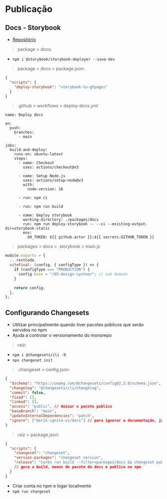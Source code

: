 # Publicação

## Docs - Storybook

- [Repositório](https://github.com/storybook-eol/storybook-deployer)

> package > docs:

- `npm i @storybook/storybook-deployer --save-dev`

> package > docs > package.json:

```json
{
  "scripts": {
    "deploy-storybook": "storybook-to-ghpages"
  }
}
```

> .github > workflows > deploy-docs.yml

```markup
name: Deploy docs

on:
  push:
    branches:
      - main

jobs:
  build-and-deploy:
    runs-on: ubuntu-latest
    steps:
      - name: Checkout
        uses: actions/checkout@v3

      - name: Setup Node.js
        uses: actions/setup-node@v3
        with:
          node-version: 16

      - run: npm ci

      - run: npm run build

      - name: Deploy storybook
        working-directory: ./packages/docs
        run: npm run deploy-storybook -- --ci --existing-output-dir=storybook-static
        env:
          GH_TOKEN: ${{ github.actor }}:${{ secrets.GITHUB_TOKEN }}
```

> packages > docs > .storybook > main.js

```js
module.exports = {
  ...restCode,
  viteFinal: (config, { configType }) => {
    if (configType === "PRODUCTION") {
      config.base = "/05-design-system/"; // sub domain
    }

    return config;
  },
};
```

## Configurando Changesets

- Utilizar principalmente quando tiver pacotes públicos que serão servidos no npm
- Ajuda a controlar o versionamento do monorepo

> raiz:

- `npm i @changesets/cli -D`
- `npx changeset init`

> .changeset > config.json:

```json
{
  "$schema": "https://unpkg.com/@changesets/config@2.3.0/schema.json",
  "changelog": "@changesets/cli/changelog",
  "commit": false,
  "fixed": [],
  "linked": [],
  "access": "public", // deixar o pacote publico
  "baseBranch": "main",
  "updateInternalDependencies": "patch",
  "ignore": ["@erik-ignite-ui/docs"] // para ignorar a documentação, já que ela não vai ser publicada
}
```

> raiz > package.json:

```json
{
  "scripts": {
    "changeset": "changeset",
    "version-packages": "changeset version",
    "release": "turbo run build --filter=packages/docs && changeset publish"
    // gera a build, menos do pacote de docs e publica no npm
  }
}
```

- Criar conta no npm e logar localmente
- `npm run changeset`
